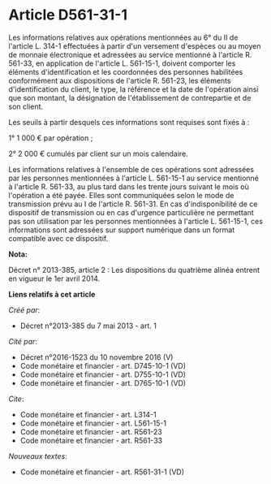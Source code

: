 # Article D561-31-1

Les informations relatives aux opérations mentionnées au 6° du II de l'article L. 314-1 effectuées à partir d'un versement
d'espèces ou au moyen de monnaie électronique et adressées au service mentionné à l'article R. 561-33, en application de
l'article L. 561-15-1, doivent comporter les éléments d'identification et les coordonnées des personnes habilitées
conformément aux dispositions de l'article R. 561-23, les éléments d'identification du client, le type, la référence et la
date de l'opération ainsi que son montant, la désignation de l'établissement de contrepartie et de son client. 

Les seuils à partir desquels ces informations sont requises sont fixés à : 

1° 1 000 € par opération ; 

2° 2 000 € cumulés par client sur un mois calendaire. 

Les informations relatives à l'ensemble de ces opérations sont adressées par les personnes mentionnées à l'article L.
561-15-1 au service mentionné à l'article R. 561-33, au plus tard dans les trente jours suivant le mois où l'opération a été
payée. Elles sont communiquées selon le mode de transmission prévu au I de l'article R. 561-31. En cas d'indisponibilité de
ce dispositif de transmission ou en cas d'urgence particulière ne permettant pas son utilisation par les personnes
mentionnées à l'article L. 561-15-1, ces informations sont adressées sur support numérique dans un format compatible avec ce
dispositif.

**Nota:**

Décret n° 2013-385, article 2 : Les dispositions du quatrième alinéa entrent en vigueur le 1er avril 2014.

**Liens relatifs à cet article**

_Créé par_:

  - Décret n°2013-385 du 7 mai 2013 - art. 1

_Cité par_:

  - Décret n°2016-1523 du 10 novembre 2016 (V)
  - Code monétaire et financier - art. D745-10-1 (VD)
  - Code monétaire et financier - art. D755-10-1 (VD)
  - Code monétaire et financier - art. D765-10-1 (VD)

_Cite_:

  - Code monétaire et financier - art. L314-1
  - Code monétaire et financier - art. L561-15-1
  - Code monétaire et financier - art. R561-23
  - Code monétaire et financier - art. R561-33

_Nouveaux textes_:

  - Code monétaire et financier - art. R561-31-1 (VD)
